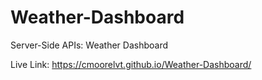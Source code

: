 # Weather-Dashboard
Server-Side APIs: Weather Dashboard

Live Link: https://cmoorelvt.github.io/Weather-Dashboard/
